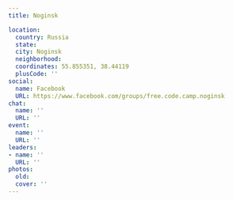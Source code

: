 ```yaml
---
title: Noginsk

location:
  country: Russia
  state: 
  city: Noginsk
  neighborhood: 
  coordinates: 55.855351, 38.44119
  plusCode: ''
social:
  name: Facebook
  URL: https://www.facebook.com/groups/free.code.camp.noginsk
chat:
  name: ''
  URL: ''
event:
  name: ''
  URL: ''
leaders:
- name: ''
  URL: ''
photos:
  old: 
  cover: ''
---
```

